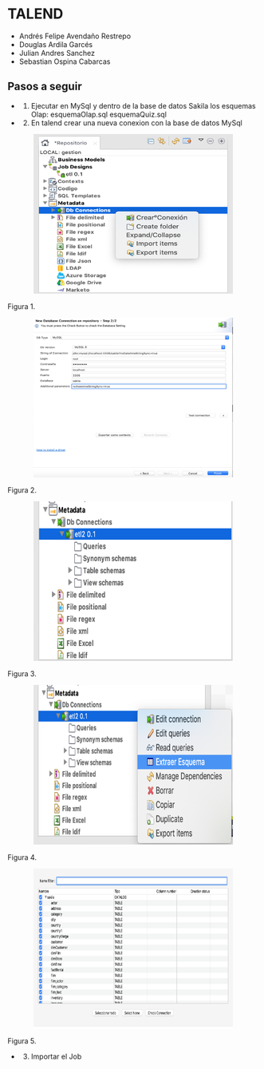 # TALEND
- Andrés Felipe Avendaño Restrepo
- Douglas Ardila Garcés
- Julian Andres Sanchez
- Sebastian Ospina Cabarcas
## Pasos a seguir
- 1. Ejecutar en MySql y dentro de la base de datos Sakila los esquemas Olap: esquemaOlap.sql esquemaQuiz.sql
- 2. En talend crear una nueva conexion con la base de datos MySql
<p align="center">
        <img src="imagenes/1ra.png" width="400px" height="320px">
</p>
Figura 1.
<p align="center">
        <img src="imagenes/2da.png" width="400px" height="320px">
</p>
Figura 2.
<p align="center">
        <img src="imagenes/3ra.png" width="400px" height="320px">
</p>
Figura 3.
<p align="center">
        <img src="imagenes/4ta.png" width="400px" height="320px">
</p>
Figura 4.
<p align="center">
        <img src="imagenes/5ta.png" width="400px" height="320px">
</p>
Figura 5.

- 3. Importar el Job
